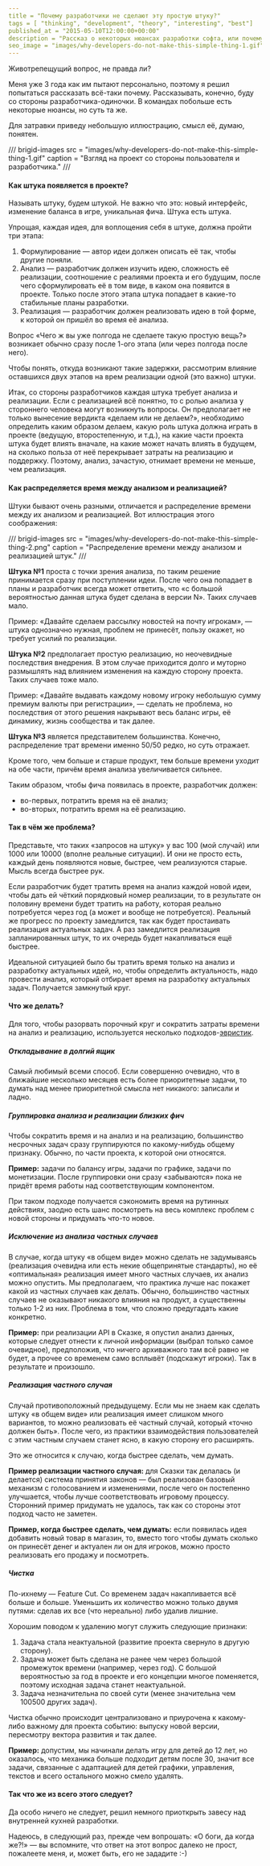 ```yaml
---
title = "Почему разработчики не сделают эту простую штуку?"
tags = [ "thinking", "development", "theory", "interesting", "best"]
published_at = "2015-05-10T12:00:00+00:00"
description = "Рассказ о некоторых нюансах разработки софта, или почему элементарные фичи иногда сделать очень сложно."
seo_image = "images/why-developers-do-not-make-this-simple-thing-1.gif"
---
```


Животрепещущий вопрос, не правда ли?

Меня уже 3 года как им пытают персонально, поэтому я решил попытаться рассказать всё-таки почему. Рассказывать, конечно, буду со стороны разработчика-одиночки. В командах побольше есть некоторые нюансы, но суть та же.

Для затравки приведу небольшую иллюстрацию, смысл её, думаю, понятен.

/// brigid-images
src = "images/why-developers-do-not-make-this-simple-thing-1.gif"
caption = "Взгляд на проект со стороны пользователя и разработчика."
///

<!-- more -->

#### Как штука появляется в проекте?

Называть штуку, будем штукой. Не важно что это: новый интерфейс, изменение баланса в игре, уникальная фича. Штука есть штука.

Упрощая, каждая идея, для воплощения себя в штуке, должна пройти три этапа:

1. Формулирование — автор идеи должен описать её так, чтобы другие поняли.
2. Анализ — разработчик должен изучить идею, сложность её реализации, соотношение с реалиями проекта и его будущим, после чего сформулировать её в том виде, в каком она появится в проекте. Только после этого этапа штука попадает в какие-то стабильные планы разработки.
3. Реализация — разработчик должен реализовать идею в той форме, к которой он пришёл во время её анализа.

Вопрос «Чего ж вы уже полгода не сделаете такую простую вещь?» возникает обычно сразу после 1-ого этапа (или через полгода после него).

Чтобы понять, откуда возникают такие задержки, рассмотрим влияние оставшихся двух этапов на врем реализации одной (это важно) штуки.

Итак, со стороны разработчиков каждая штука требует анализа и реализации. Если с реализацией всё понятно, то с ролью анализа у стороннего человека могут возникнуть вопросы. Он предполагает не только вынесение вердикта «делаем или не делаем?», необходимо определить каким образом делаем, какую роль штука должна играть в проекте (ведущую, второстепенную, и т.д.), на какие части проекта штука будет влиять вначале, на какие может начать влиять в будущем, на сколько польза от неё перекрывает затраты на реализацию и поддержку. Поэтому, анализ, зачастую, отнимает времени не меньше, чем реализация.

#### Как распределяется время между анализом и реализацией?

Штуки бывают очень разными, отличается и распределение времени между их анализом и реализацией. Вот иллюстрация этого соображения:

/// brigid-images
src = "images/why-developers-do-not-make-this-simple-thing-2.png"
caption = "Распределение времени между анализом и реализацией штук."
///

**Штука №1** проста с точки зрения анализа, по таким решение принимается сразу при поступлении идеи. После чего она попадает в планы и разработчик всегда может ответить, что «с большой вероятностью данная штука будет сделана в версии N». Таких случаев мало.

Пример: «Давайте сделаем рассылку новостей на почту игрокам», — штука однозначно нужная, проблем не принесёт, пользу окажет, но требует усилий по реализации.

**Штука №2** предполагает простую реализацию, но неочевидные последствия внедрения. В этом случае приходится долго и муторно размышлять над влиянием изменения на каждую сторону проекта. Таких случаев тоже мало.

Пример: «Давайте выдавать каждому новому игроку небольшую сумму премиум валюты при регистрации», — сделать не проблема, но последствия от этого решения накрывают весь баланс игры, её динамику, жизнь сообщества и так далее.

**Штука №3** является представителем большинства. Конечно, распределение трат времени именно 50/50 редко, но суть отражает.

Кроме того, чем больше и старше продукт, тем больше времени уходит на обе части, причём время анализа увеличивается сильнее.

Таким образом, чтобы фича появилась в проекте, разработчик должен:

- во-первых, потратить время на её анализ;
- во-вторых, потратить время на её реализацию.

#### Так в чём же проблема?

Представьте, что таких «запросов на штуку» у вас 100 (мой случай) или 1000 или 10000 (вполне реальные ситуации). И они не просто есть, каждый день появляются новые, быстрее, чем реализуются старые. Мысль всегда быстрее рук.

Если разработчик будет тратить время на анализ каждой новой идеи, чтобы дать ей чёткий порядковый номер реализации, то в результате он половину времени будет тратить на работу, которая реально потребуется через год (а может и вообще не потребуется). Реальный же прогресс по проекту замедлится, так как будет простаивать реализация актуальных задач. А раз замедлится реализация запланированных штук, то их очередь будет накапливаться ещё быстрее.

Идеальной ситуацией было бы тратить время только на анализ и разработку актуальных идей, но, чтобы определить актуальность, надо провести анализ, который отбирает время на разработку актуальных задач. Получается замкнутый круг.

#### Что же делать?

Для того, чтобы разорвать порочный круг и сократить затраты времени на анализ и реализацию, используется несколько подходов-[эвристик](https://ru.wikipedia.org/wiki/Эвристический_алгоритм).

##### Откладывание в долгий ящик

Самый любимый всеми способ. Если совершенно очевидно, что в ближайшие несколько месяцев есть более приоритетные задачи, то думать над менее приоритетной смысла нет никакого: записали и ладно.

##### Группировка анализа и реализации близких фич

Чтобы сократить время и на анализ и на реализацию, большинство несрочных задач сразу группируются по какому-нибудь общему признаку. Обычно, по части проекта, к которой они относятся.

**Пример:** задачи по балансу игры, задачи по графике, задачи по монетизации. После группировки они сразу «забываются» пока не придёт время работы над соответствующим компонентом.

При таком подходе получается сэкономить время на рутинных действиях, заодно есть шанс посмотреть на весь комплекс проблем с новой стороны и придумать что-то новое.

##### Исключение из анализа частных случаев

В случае, когда штуку «в общем виде» можно сделать не задумываясь (реализация очевидна или есть некие общепринятые стандарты), но её «оптимальная» реализация имеет много частных случаев, их анализ можно опустить. Мы предполагаем, что практика лучше нас покажет какой из частных случаев как делать. Обычно, большинство частных случаев не оказывают никакого влияния на продукт, а существенны только 1-2 из них. Проблема в том, что сложно предугадать какие конкретно.

**Пример:** при реализации API в Сказке, я опустил анализ данных, которые следует отнести к личной информации (выбрал только самое очевидное), предположив, что ничего архиважного там всё равно не будет, а прочее со временем само всплывёт (подскажут игроки). Так в результате и произошло.

##### Реализация частного случая

Случай противоположный предыдущему. Если мы не знаем как сделать штуку «в общем виде» или реализация имеет слишком много вариантов, то можно реализовать её частный случай, который «точно должен быть». После чего, из практики взаимодействия пользователей с этим частным случаем станет ясно, в какую сторону его расширять.

Это же относится к случаю, когда быстрее сделать, чем думать.

**Пример реализации частного случая:** для Сказки так делалась (и делается) система принятия законов — был реализован базовый механизм с голосованием и изменениями, после чего он постепенно улучшается, чтобы лучше соответствовать игровому процессу. Сторонний пример придумать не удалось, так как со стороны этот подход часто не заметен.

**Пример, когда быстрее сделать, чем думать:** если появилась идея добавить новый товар в магазин, то, вместо того чтобы думать сколько он принесёт денег и актуален ли он для игроков, можно просто реализовать его продажу и посмотреть.

##### Чистка

По-ихнему — Feature Cut. Со временем задач накапливается всё больше и больше. Уменьшить их количество можно только двумя путями: сделав их все (что нереально) либо удалив лишние.

Хорошим поводом к удалению могут служить следующие признаки:

1. Задача стала неактуальной (развитие проекта свернуло в другую сторону).
2. Задача может быть сделана не ранее чем через большой промежуток времени (например, через год). С большой вероятностью за год в проекте и его концепции многое поменяется, поэтому исходная задача станет неактуальной.
3. Задача незначительна по своей сути (менее значительна чем 100500 других задач).

Чистка обычно происходит централизовано и приурочена к какому-либо важному для проекта событию: выпуску новой версии, пересмотру вектора развития и так далее.

**Пример:** допустим, мы начинали делать игру для детей до 12 лет, но оказалось, что механика больше подходит детям после 30, значит все задачи, связанные с адаптацией для детей графики, управления, текстов и всего остального можно смело удалять.

#### Так что же из всего этого следует?

Да особо ничего не следует, решил немного приоткрыть завесу над внутренней кухней разработки.

Надеюсь, в следующий раз, прежде чем вопрошать: «О боги, да когда же?!» — вы вспомните, что ответ на этот вопрос далеко не прост, пожалеете меня, и, может быть, его не зададите :-)
